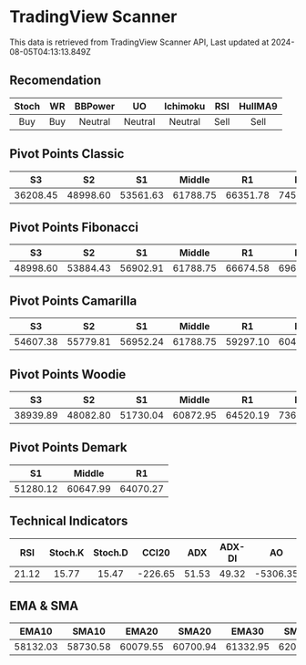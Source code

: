 # TradingView Scanner
This data is retrieved from TradingView Scanner API, Last updated at 2024-08-05T04:13:13.849Z

## Recomendation
| Stoch | WR | BBPower | UO | Ichimoku | RSI | HullMA9 |
| :---: | :---: | :---: | :---: | :---: | :---: | :---: |
| Buy | Buy | Neutral | Neutral | Neutral | Sell | Sell |

## Pivot Points Classic
| S3 | S2 | S1 | Middle | R1 | R2 | R3 |
| :---: | :---: | :---: | :---: | :---: | :---: | :---: |
| 36208.45 | 48998.60 | 53561.63 | 61788.75 | 66351.78 | 74578.90 | 87369.05 |

## Pivot Points Fibonacci
| S3 | S2 | S1 | Middle | R1 | R2 | R3 |
| :---: | :---: | :---: | :---: | :---: | :---: | :---: |
| 48998.60 | 53884.43 | 56902.91 | 61788.75 | 66674.58 | 69693.06 | 74578.90 |

## Pivot Points Camarilla
| S3 | S2 | S1 | Middle | R1 | R2 | R3 |
| :---: | :---: | :---: | :---: | :---: | :---: | :---: |
| 54607.38 | 55779.81 | 56952.24 | 61788.75 | 59297.10 | 60469.53 | 61641.96 |

## Pivot Points Woodie
| S3 | S2 | S1 | Middle | R1 | R2 | R3 |
| :---: | :---: | :---: | :---: | :---: | :---: | :---: |
| 38939.89 | 48082.80 | 51730.04 | 60872.95 | 64520.19 | 73663.10 | 77310.34 |

## Pivot Points Demark
| S1 | Middle | R1 |
| :---: | :---: | :---: |
| 51280.12 | 60647.99 | 64070.27 |

## Technical Indicators
| RSI | Stoch.K | Stoch.D | CCI20 | ADX | ADX-DI | AO | Mom | MACD | MACD | W.R | HullMA9 |
| :---: | :---: | :---: | :---: | :---: | :---: | :---: | :---: | :---: | :---: | :---: | :---: |
| 21.12 | 15.77 | 15.47 | -226.65 | 51.53 | 49.32 | -5306.35 | -6470.65 | -2272.78 | -1686.15 | -80.29 | 54790.26 |

## EMA & SMA
| EMA10 | SMA10 | EMA20 | SMA20 | EMA30 | SMA30 | EMA50 | SMA50 | EMA100 | SMA100 | EMA200 | SMA200 |
| :---: | :---: | :---: | :---: | :---: | :---: | :---: | :---: | :---: | :---: | :---: | :---: |
| 58132.03 | 58730.58 | 60079.55 | 60700.94 | 61332.95 | 62027.63 | 62795.32 | 64189.18 | 63802.13 | 65491.92 | 63758.14 | 62559.73 |